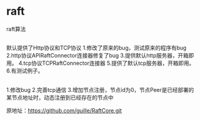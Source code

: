 # raft
raft算法

##
默认提供了Http协议和TCP协议
1.修改了原来的bug，测试原来的程序有bug
2.http协议APIRaftConnector连接器修复了bug
3.提供默认http服务器，开箱即用。
4.tcp协议TCPRaftConnector连接器
5.提供了默认tcp服务器，开箱即用。
6.有测试例子。

##
1.修改bug
2.完善tcp通信
3.增加节点注册，节点id为0，节点Peer是已经部署的某节点地址时，动态注册到已经存在的节点中


原地址：https://github.com/guille/RaftCore.git
